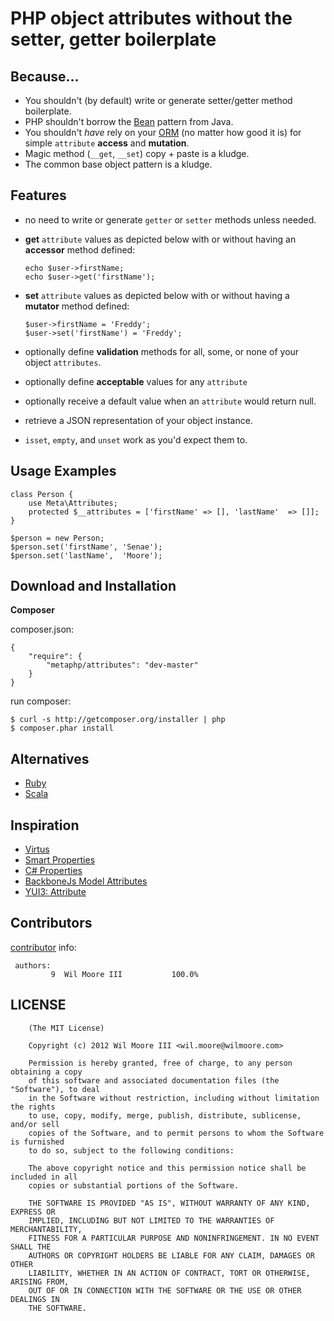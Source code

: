 PHP object attributes without the setter, getter boilerplate
============================================================

Because...
------------------------------

- 	You shouldn't (by default) write or generate setter/getter method boilerplate.
- 	PHP shouldn't borrow the [Bean](http://youtu.be/LH75sJAR0hc) pattern from Java.
- 	You shouldn't _have_ rely on your [ORM](http://www.doctrine-project.org/blog/a-doctrine-orm-odm-base-class.html#last-words)
		(no matter how good it is) for simple `attribute` **access** and **mutation**.
- 	Magic method (`__get`, `__set`) copy + paste is a kludge.
- 	The common base object pattern is a kludge.


Features
------------------------------

-   no need to write or generate `getter` or `setter` methods unless needed.

-   **get** `attribute` values as depicted below with or without having
		an **accessor** method defined:

		echo $user->firstName;
		echo $user->get('firstName');

-   **set** `attribute` values as depicted below with or without having
		a **mutator** method defined:

		$user->firstName = 'Freddy';
		$user->set('firstName') = 'Freddy';

- 	optionally define **validation** methods for all, some, or none of your object `attributes`.

- 	optionally define **acceptable** values for any `attribute`

- 	optionally receive a default value when an `attribute` would return null.

- 	retrieve a JSON representation of your object instance.

- 	`isset`, `empty`, and `unset` work as you'd expect them to.


Usage Examples
------------------------------

	class Person {
		use Meta\Attributes;
		protected $__attributes = ['firstName' => [], 'lastName'  => []];
	}

	$person = new Person;
	$person.set('firstName', 'Senae');
	$person.set('lastName',  'Moore');


Download and Installation
------------------------------

**Composer**

composer.json:

	{
		"require": {
			"metaphp/attributes": "dev-master"
		}
	}

run composer:

	$ curl -s http://getcomposer.org/installer | php
	$ composer.phar install


Alternatives
------------------------------

-   [Ruby](http://ruby-lang.org/)
-   [Scala](http://scala-lang.org/)


Inspiration
------------------------------

-   [Virtus](https://github.com/solnic/virtus)
-   [Smart Properties](https://github.com/t6d/smart_properties)
-   [C# Properties](http://msdn.microsoft.com/en-us/library/x9fsa0sw)
-   [BackboneJs Model Attributes](http://backbonejs.org/#Model-attributes)
-   [YUI3: Attribute](http://yuilibrary.com/yui/docs/attribute/index.html)


Contributors
------------------------------

[contributor](https://github.com/metaphp/attributes/contributors) info:

	 authors: 
			 9	Wil Moore III           100.0%


LICENSE
------------------------------

		(The MIT License)

		Copyright (c) 2012 Wil Moore III <wil.moore@wilmoore.com>

		Permission is hereby granted, free of charge, to any person obtaining a copy
		of this software and associated documentation files (the "Software"), to deal
		in the Software without restriction, including without limitation the rights
		to use, copy, modify, merge, publish, distribute, sublicense, and/or sell
		copies of the Software, and to permit persons to whom the Software is furnished
		to do so, subject to the following conditions:

		The above copyright notice and this permission notice shall be included in all
		copies or substantial portions of the Software.

		THE SOFTWARE IS PROVIDED "AS IS", WITHOUT WARRANTY OF ANY KIND, EXPRESS OR
		IMPLIED, INCLUDING BUT NOT LIMITED TO THE WARRANTIES OF MERCHANTABILITY,
		FITNESS FOR A PARTICULAR PURPOSE AND NONINFRINGEMENT. IN NO EVENT SHALL THE
		AUTHORS OR COPYRIGHT HOLDERS BE LIABLE FOR ANY CLAIM, DAMAGES OR OTHER
		LIABILITY, WHETHER IN AN ACTION OF CONTRACT, TORT OR OTHERWISE, ARISING FROM,
		OUT OF OR IN CONNECTION WITH THE SOFTWARE OR THE USE OR OTHER DEALINGS IN
		THE SOFTWARE.

